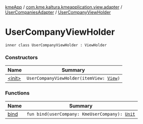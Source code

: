 [kmeApp](../../../index.md) / [com.kme.kaltura.kmeapplication.view.adapter](../../index.md) / [UserCompaniesAdapter](../index.md) / [UserCompanyViewHolder](./index.md)

# UserCompanyViewHolder

`inner class UserCompanyViewHolder : ViewHolder`

### Constructors

| Name | Summary |
|---|---|
| [&lt;init&gt;](-init-.md) | `UserCompanyViewHolder(itemView: `[`View`](https://developer.android.com/reference/android/view/View.html)`)` |

### Functions

| Name | Summary |
|---|---|
| [bind](bind.md) | `fun bind(userCompany: KmeUserCompany): `[`Unit`](https://kotlinlang.org/api/latest/jvm/stdlib/kotlin/-unit/index.html) |

